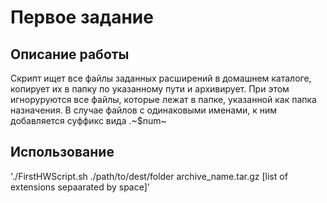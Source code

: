 # Первое задание

## Описание работы
Скрипт ищет все файлы заданных расширений в домашнем каталоге, копирует их в папку по указанному пути и архивирует. При этом игноруруются все файлы, которые лежат в папке, указанной как папка назначения. В случае файлов с одинаковыми именами, к ним добавляется суффикс вида .~$num~


## Использование
'./FirstHWScript.sh ./path/to/dest/folder archive_name.tar.gz [list of extensions sepaarated by space]'
